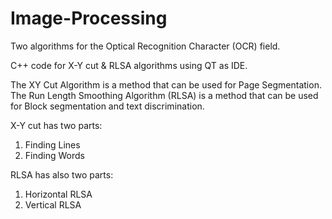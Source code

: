 # Image-Processing
Two algorithms for the Optical Recognition Character (OCR) field.

C++ code for X-Y cut &amp; RLSA  algorithms using QT  as IDE.
 
The XY Cut Algorithm is a method that can be used for Page Segmentation.
The Run Length Smoothing Algorithm (RLSA) is a method that can be used for Block segmentation and text discrimination.


X-Y cut has two parts:
1) Finding Lines
2) Finding Words

RLSA has also two parts:
1) Horizontal RLSA
2) Vertical RLSA
